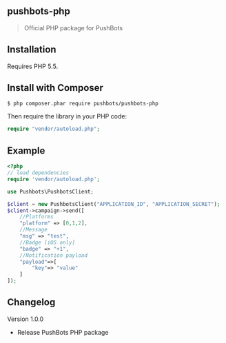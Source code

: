 ## pushbots-php

> Official PHP package for PushBots


## Installation

Requires PHP 5.5.


Install with Composer
------------

```
$ php composer.phar require pushbots/pushbots-php
```

Then require the library in your PHP code:

```php
require "vendor/autoload.php";
```


Example
------------

```php
<?php
// load dependencies
require 'vendor/autoload.php';

use Pushbots\PushbotsClient;

$client = new PushbotsClient("APPLICATION_ID", "APPLICATION_SECRET");
$client->campaign->send([
	//Platforms
	"platform" => [0,1,2], 
	//Message
	"msg" => "test",
	//Badge [iOS only]
	"badge"	=> "+1",
	//Notification payload
	"payload"=>[
		"key"=> "value"
	]
]);
```



Changelog
-------------

Version 1.0.0
 * Release PushBots PHP package